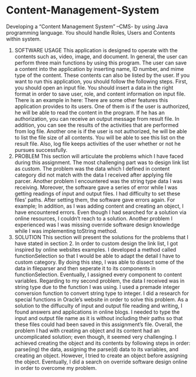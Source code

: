 # Content-Management-System
Developing a “Content Management System” –CMS- by using Java programming language. You should handle Roles, Users and Contents within system.

1. SOFTWARE USAGE
This application is designed to operate with the contents such as, video, image, and
document. In general, the user can perform three main functions by using this
program. The user can save a content into the application by inserting name, ID
number, and mime type of the content. These contents can also be listed by the user.
If you want to run this application, you should follow the following steps. First, you
should open an input file. You should insert a data in the right format in order to save
user, role, and content information on input file. There is an example in here:
There are some other features this application provides to its users. One of them is if
the user is authorized, he will be able to read the content in the program. If he has an
authorization, you can receive an output message from result file. In addition, you
can see the results of the activities that are performed from log file.
Another one is if the user is not authorized, he will be able to list the file size of all
contents. You will be able to see this list on the result file. Also, log file keeps
activities of the user whether or not he pursues successfully.
2. PROBLEM
This section will articulate the problems which I have faced during this assignment.
The most challenging part was to design link list as custom. The problem was the
data which I defined in content category did not match with the data I received after
applying file parcer. Another problem I encountered was the string type data I was
receiving. Moreover, the software gave a series of error while I was getting readings
of input and output files. I had difficulty to set these files’ paths. After setting them, the
software gave errors again. For example;
In addition, as I was adding content and creating an object, I have encountered
errors. Even though I had searched for a solution via online resources, I couldn’t
reach to a solution. Another problem I experienced was I was missing override
software design knowledge while I was implementing toString method.
3. SOLUTION
This section will present the solutions for the problems that I have stated in section 2.
In order to custom design the link list, I got inspired by online websites examples. I
developed a method called functionSelection so that I would be able to adapt the
detail I have to custom category. By doing this step, I was able to dissect some of the
data in fileparser and then seperate it to its components in functionSelection.
Eventually, I assigned every component to content variables.
Regarding to my second problem, the data I received was in string type due to the
function I was using. I used a premade integer conversion function to convert string
type to integer. I did a research for special functions in Oracle’s website in order to
solve this problem.
As a solution to the diffuculty of input and output file reading and writing, I found
answers and applications in online blogs. I needed to type the input and output file
name as it is without including their paths so that these files could had been saved in
this assignment’s file.
Overall, the problem I had with creating an object and its content had an
uncomplicated solution; even though, it seemed very challenging. I achieved creating
the object and its contents by following steps in order: parse(ing) the data, assigning
the parse(d) data to its variables, and creating an object. However, I tried to create an
object before assigning the object.
Eventually, I did a search on override software design online in order to overcome my
problem.
